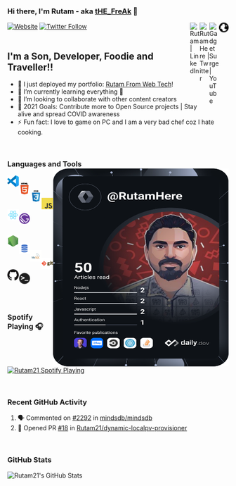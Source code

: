 ### Hi there, I'm Rutam - aka [tHE_FreAk][website] 👋

[<img align="right" alt="rutamfromweb.tech" width="22px" src="https://raw.githubusercontent.com/iconic/open-iconic/master/svg/globe.svg" />][website]
[<img align="right" alt="Gadget Surge | YouTube" width="22px" src="https://cdn.jsdelivr.net/npm/simple-icons@v3/icons/youtube.svg" />][youtube]
[<img align="right" alt="RutamHere | Twitter" width="22px" src="https://cdn.jsdelivr.net/npm/simple-icons@v3/icons/twitter.svg" />][twitter]
[<img align="right" alt="Rutam | LinkedIn" width="22px" src="https://cdn.jsdelivr.net/npm/simple-icons@v3/icons/linkedin.svg" />][linkedin]


[![Website](https://img.shields.io/website?label=rutamfromweb.tech&style=for-the-badge&url=https%3A%2F%2Fwebportfoliomain.gatsbyjs.io)](https://webportfoliomain.gatsbyjs.io/)
[![Twitter Follow](https://img.shields.io/twitter/follow/RutamHere?color=1DA1F2&logo=twitter&style=for-the-badge)](https://twitter.com/intent/follow?original_referer=https%3A%2F%2Fgithub.com%2FcodeSTACKr&screen_name=RutamHere)
<br/>
<br/>
## I'm a Son, Developer, Foodie and Traveller!!

- 🔭 I just deployed my portfolio: [Rutam From Web Tech][website]!
- 🌱 I’m currently learning everything 🤣
- 👯 I’m looking to collaborate with other content creators
- 🥅 2021 Goals: Contribute more to Open Source projects | Stay alive and spread COVID awareness
- ⚡ Fun fact: I love to game on PC and I am a very bad chef coz I hate cooking.

<br/>

### Languages and Tools <a href="https://rutamfromweb.tech"><img align="right" height="450" src="https://github.com/Rutam21/Rutam21/blob/main/devcard.svg" width="400" alt="Rutam's Dev Card"/></a>


<img align="left" alt="Visual Studio Code" width="26px" src="https://raw.githubusercontent.com/github/explore/80688e429a7d4ef2fca1e82350fe8e3517d3494d/topics/visual-studio-code/visual-studio-code.png" /><br/>
<img align="left" alt="HTML5" width="26px" src="https://raw.githubusercontent.com/github/explore/80688e429a7d4ef2fca1e82350fe8e3517d3494d/topics/html/html.png" /><br/>
<img align="left" alt="CSS3" width="26px" src="https://raw.githubusercontent.com/github/explore/80688e429a7d4ef2fca1e82350fe8e3517d3494d/topics/css/css.png" /><br/>
<img align="left" alt="JavaScript" width="26px" src="https://raw.githubusercontent.com/github/explore/80688e429a7d4ef2fca1e82350fe8e3517d3494d/topics/javascript/javascript.png" /><br/>
<img align="left" alt="React" width="26px" src="https://raw.githubusercontent.com/github/explore/80688e429a7d4ef2fca1e82350fe8e3517d3494d/topics/react/react.png" /><br/>
<img align="left" alt="Gatsby" width="26px" src="https://raw.githubusercontent.com/github/explore/e94815998e4e0713912fed477a1f346ec04c3da2/topics/gatsby/gatsby.png" /><br/>
<br/>
<br/>
<img align="left" alt="Node.js" width="26px" src="https://raw.githubusercontent.com/github/explore/80688e429a7d4ef2fca1e82350fe8e3517d3494d/topics/nodejs/nodejs.png" /><br/>
<img align="left" alt="SQL" width="26px" src="https://raw.githubusercontent.com/github/explore/80688e429a7d4ef2fca1e82350fe8e3517d3494d/topics/sql/sql.png" /><br/>
<img align="left" alt="MySQL" width="26px" src="https://raw.githubusercontent.com/github/explore/80688e429a7d4ef2fca1e82350fe8e3517d3494d/topics/mysql/mysql.png" /><br/>
<img align="left" alt="Git" width="26px" src="https://raw.githubusercontent.com/github/explore/80688e429a7d4ef2fca1e82350fe8e3517d3494d/topics/git/git.png" /><br/>
<img align="left" alt="GitHub" width="26px" src="https://raw.githubusercontent.com/github/explore/78df643247d429f6cc873026c0622819ad797942/topics/github/github.png" /><br/>
<img align="left" alt="Terminal" width="26px" src="https://raw.githubusercontent.com/github/explore/80688e429a7d4ef2fca1e82350fe8e3517d3494d/topics/terminal/terminal.png" /><br/>
</a>
<br/>
<br/>
<br/>

### Spotify Playing 🎧

[<img src="https://spotify-now-playing-eight-silk.vercel.app/api/spotify.py" alt="Rutam21 Spotify Playing" width="350" />](https://open.spotify.com/user/31djyuztgrzv5hld5mbfcjiw7cdm)

<br />

### Recent GitHub Activity 

<!--START_SECTION:activity-->
1. 🗣 Commented on [#2292](https://github.com/mindsdb/mindsdb/issues/2292) in [mindsdb/mindsdb](https://github.com/mindsdb/mindsdb)
2. 💪 Opened PR [#18](https://github.com/Rutam21/dynamic-localpv-provisioner/pull/18) in [Rutam21/dynamic-localpv-provisioner](https://github.com/Rutam21/dynamic-localpv-provisioner)
<!--END_SECTION:activity-->

<br />

### GitHub Stats 

<img align="left" alt="Rutam21's GitHub Stats" src="https://github-readme-stats.vercel.app/api?username=Rutam21&show_icons=true&theme=radical" /> 


  
[website]: https://webportfoliomain.gatsbyjs.io/
[twitter]: https://twitter.com/RutamHere
[youtube]: https://www.youtube.com/channel/UC6ltq-zwDVCdezOTwHkLm1Q
[linkedin]: https://www.linkedin.com/in/rutam-prita-mishra-a0a5b4171/
